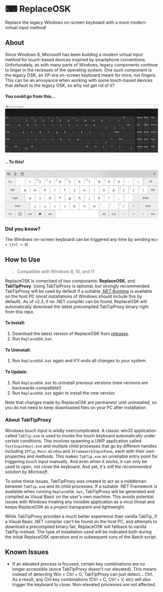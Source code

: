 # ⌨ ReplaceOSK
Replace the legacy Windows on-screen keyboard with a more modern virtual input method!

## About
Since Windows 8, Microsoft has been building a modern virtual input method for touch-based devices inspired by smartphone conventions. Unfortunately, as with many parts of Windows, legacy components continue to linger in the recesses of the operating system. One such component is the legacy OSK, an XP-era on-screen keyboard meant for mice, not fingers. This can be an annoyance when working with some touch-based devices that default to the legacy OSK, so why not get rid of it?

#### You could go from this...
![`osk.exe`](/screenshots/osk.jpg)

#### .. To this!
![`TabTip.exe`](/screenshots/tabtip.jpg)

### Did you know?
The Windows on-screen keyboard can be triggered any time by sending `Win + Ctrl + O`!

## How to Use
> Compatible with Windows 8, 10, and 11

ReplaceOSK is comprised of two components: **ReplaceOSK**, and **TabTipProxy**. Using TabTipProxy is optional, but strongly recommended. TabTipProxy will be used by default if a suitable [.NET Runtime](https://dotnet.microsoft.com/download) is available on the host PC (most installations of Windows should include this by default). As of v2.3, if no .NET compiler can be found, ReplaceOSK will automatically download the latest precompiled TabTipProxy binary right from this repo.

#### To Install:
1. Download the latest version of ReplaceOSK from [releases](https://github.com/Lulech23/ReplaceOSK/releases). 
2. Run `ReplaceOSK.bat`.

#### To Uninstall:
1. Run `ReplaceOSK.bat` again and it'll undo all changes to your system.

#### To Update:
1. Run `ReplaceOSK.bat` to uninstall previous versions (new versions are backwards-compatible!)
2. Run `ReplaceOSK.bat` again to install the new version

Note that changes made by ReplaceOSK are permanent until uninstalled, so you do not need to keep downloaded files on your PC after installation.

### About TabTipProxy
Windows touch input is wildly overcomplicated. A classic win32 application called `TabTip.exe` is used to invoke the touch keyboard automatically under certain conditions. This involves spawning a UWP application called `TextInputHost.exe` and multiple child processes that go by different handles including `IPTip_Main_Window` and `IFrameworkInputPane`, each with their own properties and methods. This makes `TabTip.exe` an unreliable entry point for triggering touch input manually. And even when it works, it can only be used to open, not close the keyboard. And yet, *it's still the recommended solution by Microsoft*.

To solve these issues, TabTipProxy was created to act as a middleman between `TabTip.exe` and its child processes. If a suitable .NET Framework is available when running `ReplaceOSK.bat`, TabTipProxy will be generated and compiled as Visual Basic on the user's own machine. This avoids potential issues with Windows treating any invisible application as a virus threat and keeps ReplaceOSK as a project transparent and lightweight.

While TabTipProxy provides a much better experience than vanilla TabTip, if a Visual Basic .NET compiler can't be found on the host PC, and attempts to download a precompiled binary fail, ReplaceOSK will fallback to vanilla TabTip instead. The type of installation used will be indicated both during the initial ReplaceOSK operation and in subsequent runs of the Batch script.

## Known Issues
* If an elevated process is focused, certain key combinations are no longer accessible (since TabTipProxy doesn't run elevated). This means instead of detecting Win + Ctrl + O, TabTipProxy can just detect... Ctrl. As a result, any Ctrl key combinations (Ctrl + C, Ctrl + V, etc) will also trigger the keyboard to close. Non-elevated processes are not affected.